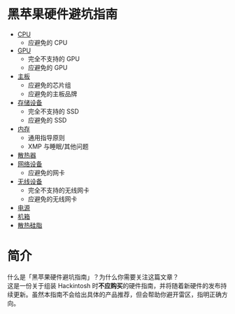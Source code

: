 # 黑苹果硬件避坑指南

* [CPU](CPU.md)
  * 应避免的 CPU
* [GPU](GPU.md)
  * 完全不支持的 GPU
  * 应避免的 GPU
* [主板](Motherboard.md)
  * 应避免的芯片组
  * 应避免的主板品牌
* [存储设备](Storage.md)
  * 完全不支持的 SSD
  * 应避免的 SSD
* [内存](RAM.md)
  * 通用指导原则
  * XMP 与睡眠/其他问题
* [散热器](Cooler.md)
* [网络设备](Networking.md)
  * 应避免的网卡
* [无线设备](Wireless.md)
  * 完全不支持的无线网卡
  * 应避免的无线网卡
* [电源](PSU.md)
* [机箱](Case.md)
* [散热硅脂](ThermalPaste.md)

# 简介

什么是「黑苹果硬件避坑指南」？为什么你需要关注这篇文章？  
这是一份关于组装 Hackintosh 时**不应购买**的硬件指南，并将随着新硬件的发布持续更新。虽然本指南不会给出具体的产品推荐，但会帮助你避开雷区，指明正确方向。
